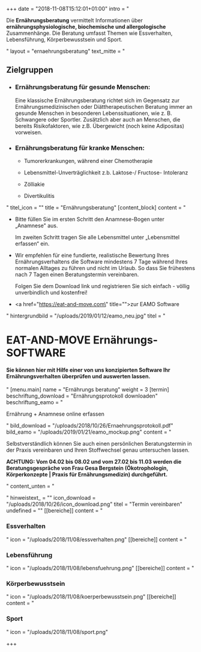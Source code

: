 +++
date = "2018-11-08T15:12:01+01:00"
intro = "<p>Die <strong>Ernährungsberatung</strong> vermittelt Informationen über <strong>ernährungsphysiologische, biochemische und allergologische</strong> Zusammenhänge. Die Beratung umfasst Themen wie Essverhalten, Lebensführung, Körperbewusstsein und Sport.</p>"
layout = "ernaehrungsberatung"
text_mitte = "<h2>Zielgruppen</h2><ul><li><h3>Ernährungsberatung für gesunde Menschen:</h3><p>Eine klassische Ernährungsberatung richtet sich im Gegensatz zur Ernährungsmedizinischen oder Diättherapeutischen Beratung immer an gesunde Menschen in besonderen Lebenssituationen, wie z. B. Schwangere oder Sportler. Zusätzlich aber auch an Menschen, die bereits Risikofaktoren, wie z.B. Übergewicht (noch keine Adipositas) vorweisen.</p></li><li><h3>Ernährungsberatung für kranke Menschen:</h3><ul><li><p>Tumorerkrankungen, während einer Chemotherapie</p></li><li><p>Lebensmittel-Unverträglichkeit z.b. Laktose-/ Fructose- Intoleranz</p></li><li><p>Zölliakie </p></li><li><p>Divertikulitis</p></li></ul></li></ul>"
titel_icon = ""
title = "Ernährungsberatung"
[content_block]
content = "<ul><li><p>Bitte füllen Sie im ersten Schritt den Anamnese-Bogen unter „Anamnese\" aus.</p><p>Im zweiten Schritt tragen Sie alle Lebensmittel unter „Lebensmittel erfassen“ ein.</p></li><li><p>Wir empfehlen für eine fundierte, realistische Bewertung Ihres Ernährungsverhaltens die Software mindestens 7 Tage während Ihres normalen Alltages zu führen und nicht im Urlaub. So dass Sie frühestens nach 7 Tagen einen Beratungstermin vereinbaren.</p><p>Folgen Sie dem Download link und registrieren Sie sich einfach - völlig unverbindlich und kostenfrei!</p></li></ul><p></p><ul><li><p><a href=\"https://eat-and-move.com\" title=\"\">zur EAMO Software</a></p></li></ul>"
hintergrundbild = "/uploads/2019/01/12/eamo_neu.jpg"
titel = "<h1><strong>EAT-AND-MOVE Ernährungs-SOFTWARE</strong></h1><h4>Sie können hier mit Hilfe einer von uns konzipierten Software Ihr Ernährungsverhalten überprüfen und auswerten lassen.</h4>"
[menu.main]
name = "Ernährungs beratung"
weight = 3
[termin]
beschriftung_download = "Ernährungsprotokoll downloaden"
beschriftung_eamo = "<p>Ernährung + Anamnese online erfassen</p>"
bild_download = "/uploads/2018/10/26/Ernaehrungsprotokoll.pdf"
bild_eamo = "/uploads/2019/01/21/eamo_mockup.png"
content = "<p>Selbstverständlich können Sie auch einen persönlichen Beratungstermin in der Praxis vereinbaren und Ihren Stoffwechsel genau untersuchen lassen. </p><p><strong>ACHTUNG: Vom 04.02 bis 08.02 und vom 27.02 bis 11.03 werden die Beratungsgespräche von Frau Gesa Bergstein (Ökotrophologin, Körperkonzepte | Praxis für Ernährungsmedizin) durchgeführt.</strong></p>"
content_unten = "<p></p>"
hinweistext_ = ""
icon_download = "/uploads/2018/10/26/icon_download.png"
titel = "Termin vereinbaren"
undefined = ""
[[bereiche]]
content = "<h3>Essverhalten</h3>"
icon = "/uploads/2018/11/08/essverhalten.png"
[[bereiche]]
content = "<h3>Lebensführung</h3>"
icon = "/uploads/2018/11/08/lebensfuehrung.png"
[[bereiche]]
content = "<h3>Körperbewusstsein</h3>"
icon = "/uploads/2018/11/08/koerperbewusstsein.png"
[[bereiche]]
content = "<h3>Sport</h3>"
icon = "/uploads/2018/11/08/sport.png"

+++
